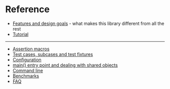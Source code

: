 Reference
=======

- [Features and design goals](features.md#why-does-this-library-exist-and-how-is-it-different-from-all-the-rest) - what makes this library different from all the rest
- [Tutorial](tutorial.md#tutorial)

---------------

- [Assertion macros](assertions.md)
- [Test cases, subcases and test fixtures](testcases.md)
- [Configuration](configuration.md)
- [main() entry point and dealing with shared objects](main.md)
- [Command line](commandline.md)
- [Benchmarks](benchmarks.md)
- [FAQ](faq.md)
